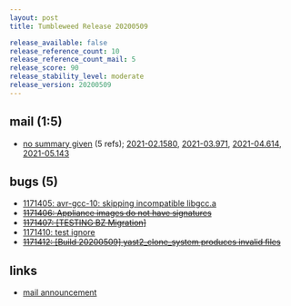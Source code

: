 ```yaml
---
layout: post
title: Tumbleweed Release 20200509

release_available: false
release_reference_count: 10
release_reference_count_mail: 5
release_score: 90
release_stability_level: moderate
release_version: 20200509
---
```


## mail (1:5)

- [no summary given](https://lists.opensuse.org/archives/list/factory@lists.opensuse.org/thread/UB4QZHTF3UMQEUJ6TGJAWOIGMQZD2G4H) (5 refs); [2021-02.1580](https://lists.opensuse.org/archives/list/factory@lists.opensuse.org/thread/UB4QZHTF3UMQEUJ6TGJAWOIGMQZD2G4H), [2021-03.971](https://lists.opensuse.org/archives/list/factory@lists.opensuse.org/thread/UB4QZHTF3UMQEUJ6TGJAWOIGMQZD2G4H), [2021-04.614](https://lists.opensuse.org/archives/list/factory@lists.opensuse.org/thread/UB4QZHTF3UMQEUJ6TGJAWOIGMQZD2G4H), [2021-05.143](https://lists.opensuse.org/archives/list/factory@lists.opensuse.org/thread/UB4QZHTF3UMQEUJ6TGJAWOIGMQZD2G4H)

## bugs (5)

<!--more-->

- [1171405: avr-gcc-10: skipping incompatible libgcc.a](https://bugzilla.opensuse.org/show_bug.cgi?id=1171405)
- ~~[1171406: Appliance images do not have signatures](https://bugzilla.opensuse.org/show_bug.cgi?id=1171406)~~
- ~~[1171407: \[TESTING BZ Migration\]](https://bugzilla.opensuse.org/show_bug.cgi?id=1171407)~~
- [1171410: test ignore](https://bugzilla.opensuse.org/show_bug.cgi?id=1171410)
- ~~[1171412: \[Build 20200509\] yast2_clone_system produces invalid files](https://bugzilla.opensuse.org/show_bug.cgi?id=1171412)~~



## links

- [mail announcement](https://lists.opensuse.org/archives/list/factory@lists.opensuse.org/thread/UB4QZHTF3UMQEUJ6TGJAWOIGMQZD2G4H)

